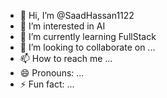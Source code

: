 - 👋 Hi, I’m @SaadHassan1122
- 👀 I’m interested in AI
- 🌱 I’m currently learning FullStack
- 💞️ I’m looking to collaborate on ...
- 📫 How to reach me ...
- 😄 Pronouns: ...
- ⚡ Fun fact: ...

<!---
SaadHassan1122/SaadHassan1122 is a ✨ special ✨ repository because its `README.md` (this file) appears on your GitHub profile.
You can click the Preview link to take a look at your changes.
--->
